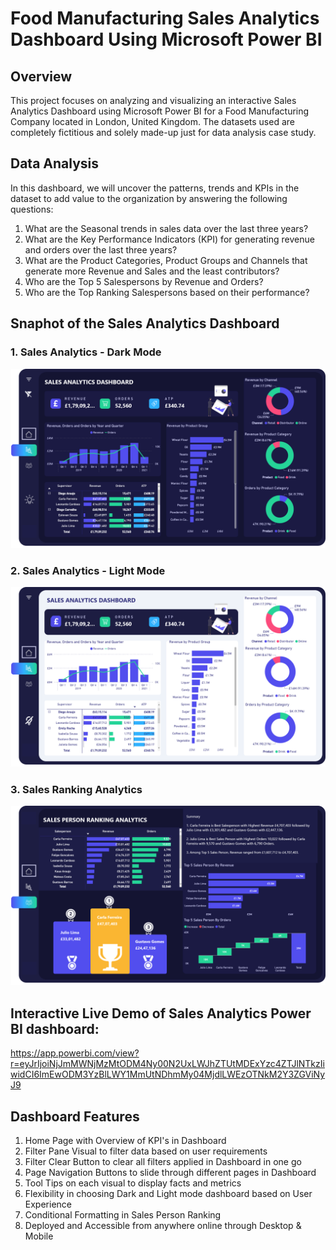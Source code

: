 
# Food Manufacturing Sales Analytics Dashboard Using Microsoft Power BI

## Overview

This project focuses on analyzing and visualizing an interactive Sales Analytics Dashboard using Microsoft Power BI for a Food Manufacturing Company located in London, United Kingdom. The datasets used are completely fictitious and solely made-up just for data analysis case study.
## Data Analysis

In this dashboard, we will uncover the patterns, trends and KPIs in the dataset to add value to the organization by answering the following questions:

1. What are the Seasonal trends in sales data over the last three years?
2. What are the Key Performance Indicators (KPI) for generating revenue and orders over the last three years?
3. What are the Product Categories, Product Groups and Channels that generate more Revenue and Sales and the least contributors?
4. Who are the Top 5 Salespersons by Revenue and Orders?
5. Who are the Top Ranking Salespersons based on their performance?

## Snaphot of the Sales Analytics Dashboard

### 1. Sales Analytics - Dark Mode
![](images/Dark.png)

### 2. Sales Analytics - Light Mode
![](images/light.png)

### 3. Sales Ranking Analytics
![](images/ranking.png)


## Interactive Live Demo of Sales Analytics Power BI dashboard:

https://app.powerbi.com/view?r=eyJrIjoiNjJmMWNjMzMtODM4Ny00N2UxLWJhZTUtMDExYzc4ZTJlNTkzIiwidCI6ImEwODM3YzBlLWY1MmUtNDhmMy04MjdlLWEzOTNkM2Y3ZGViNyJ9

## Dashboard Features

1. Home Page with Overview of KPI's in Dashboard
2. Filter Pane Visual to filter data based on user requirements
3. Filter Clear Button to clear all filters applied in Dashboard in one go
4. Page Navigation Buttons to slide through different pages in Dashboard
5. Tool Tips on each visual to display facts and metrics
6. Flexibility in choosing Dark and Light mode dashboard based on User Experience
7. Conditional Formatting in Sales Person Ranking
8. Deployed and Accessible from anywhere online through Desktop & Mobile
